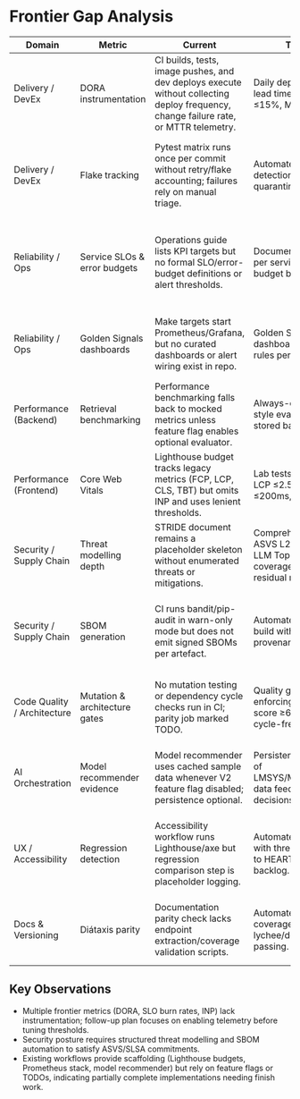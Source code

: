 # Frontier Gap Analysis

| Domain | Metric | Current | Target | Evidence | Risk |
| --- | --- | --- | --- | --- | --- |
| Delivery / DevEx | DORA instrumentation | CI builds, tests, image pushes, and dev deploys execute without collecting deploy frequency, change failure rate, or MTTR telemetry. | Daily deploys with lead time <24h, CFR ≤15%, MTTR <1h. | `.github/workflows/ci.yml` shows build/test/deploy steps but no telemetry export.【F:.github/workflows/ci.yml†L1-L180】 | Cannot quantify delivery performance or detect regressions.
| Delivery / DevEx | Flake tracking | Pytest matrix runs once per commit without retry/flake accounting; failures rely on manual triage. | Automated flake detection and quarantine. | CI workflow lacks flake analysis or rerun hooks.【F:.github/workflows/ci.yml†L45-L55】 | Hidden instability increases MTTR and wastes engineer time.
| Reliability / Ops | Service SLOs & error budgets | Operations guide lists KPI targets but no formal SLO/error-budget definitions or alert thresholds. | Documented SLOs per service with budget burn tracking. | `docs/operations-guide.md` enumerates KPIs without SLO/error-budget process.【F:docs/operations-guide.md†L135-L171】 | Incident response lacks objective triggers; risk of unmanaged burn rate.
| Reliability / Ops | Golden Signals dashboards | Make targets start Prometheus/Grafana, but no curated dashboards or alert wiring exist in repo. | Golden Signal dashboards with alert rules per service. | `Makefile` only provides commands to launch Prometheus/Grafana with no dashboard JSON or alert config.【F:Makefile†L120-L177】 | Operators lack shared situational awareness during incidents.
| Performance (Backend) | Retrieval benchmarking | Performance benchmarking falls back to mocked metrics unless feature flag enables optional evaluator. | Always-on BEIR-style evaluations with stored baselines. | Retrieval benchmark code defaults to synthetic data when evaluator disabled.【F:packages/api/src/stratmaster_api/performance.py†L320-L398】 | False confidence in retrieval quality; regressions can slip.
| Performance (Frontend) | Core Web Vitals | Lighthouse budget tracks legacy metrics (FCP, LCP, CLS, TBT) but omits INP and uses lenient thresholds. | Lab tests enforcing LCP ≤2.5s, INP ≤200ms, CLS ≤0.1. | `lighthouse-budget.json` lacks INP and sets LCP budget to 4s.【F:lighthouse-budget.json†L27-L49】 | UI can regress on INP without CI detection, harming UX.
| Security / Supply Chain | Threat modelling depth | STRIDE document remains a placeholder skeleton without enumerated threats or mitigations. | Comprehensive ASVS L2 + OWASP LLM Top-10 coverage with residual risk tracking. | `ops/threat-model/stride.md` lists only a stub description.【F:ops/threat-model/stride.md†L1-L3】 | Blind spots in threat coverage and audit trails.
| Security / Supply Chain | SBOM generation | CI runs bandit/pip-audit in warn-only mode but does not emit signed SBOMs per artefact. | Automated SBOM per build with SLSA provenance. | `ci.yml` security steps scan dependencies yet produce no SBOM artifacts.【F:.github/workflows/ci.yml†L55-L71】 | Supply-chain visibility gaps complicate compliance reporting.
| Code Quality / Architecture | Mutation & architecture gates | No mutation testing or dependency cycle checks run in CI; parity job marked TODO. | Quality gates enforcing mutation score ≥60% and cycle-free graphs. | Docs workflow parity check contains TODO stubs instead of real enforcement.【F:.github/workflows/docs.yml†L134-L167】 | Critical logic changes may ship without robustness validation.
| AI Orchestration | Model recommender evidence | Model recommender uses cached sample data whenever V2 feature flag disabled; persistence optional. | Persistent ingestion of LMSYS/MTEB/RAGAS data feeding routing decisions. | Model recommender returns static fallback data outside V2 path.【F:packages/mcp-servers/router-mcp/src/router_mcp/model_recommender.py†L117-L195】 | Router choices may drift from real-world performance and cost.
| UX / Accessibility | Regression detection | Accessibility workflow runs Lighthouse/axe but regression comparison step is placeholder logging. | Automated diffing with thresholds tied to HEART/WCAG backlog. | Performance regression job echoes TODO summary instead of diffing reports.【F:.github/workflows/accessibility-quality-gates.yml†L168-L210】 | Regressions in UX metrics may go unnoticed between releases.
| Docs & Versioning | Diátaxis parity | Documentation parity check lacks endpoint extraction/coverage validation scripts. | Automated docs coverage with lychee/doctest gates passing. | Docs workflow leaves TODO markers for parity scripts.【F:.github/workflows/docs.yml†L155-L167】 | Docs can fall behind APIs, undermining onboarding and compliance.

## Key Observations
- Multiple frontier metrics (DORA, SLO burn rates, INP) lack instrumentation; follow-up plan focuses on enabling telemetry before tuning thresholds.
- Security posture requires structured threat modelling and SBOM automation to satisfy ASVS/SLSA commitments.
- Existing workflows provide scaffolding (Lighthouse budgets, Prometheus stack, model recommender) but rely on feature flags or TODOs, indicating partially complete implementations needing finish work.
